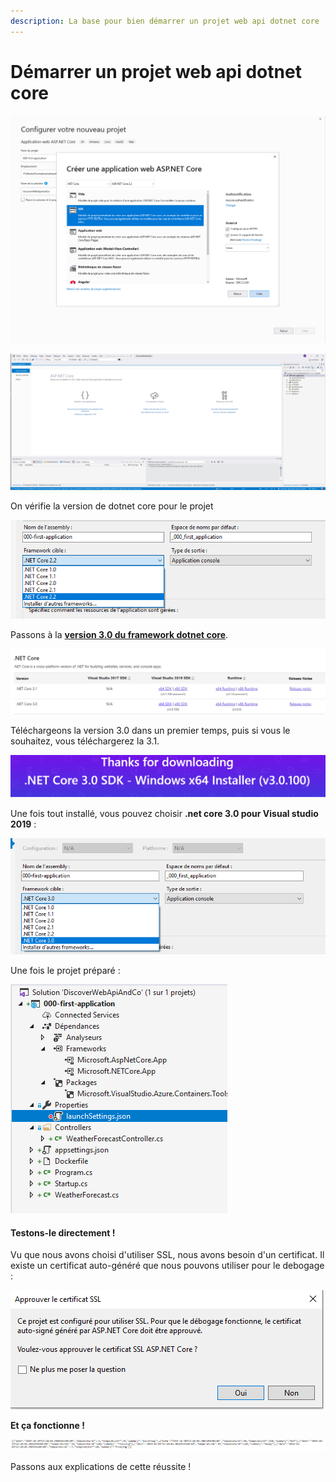 ```yaml
---
description: La base pour bien démarrer un projet web api dotnet core
---
```


# Démarrer un projet web api dotnet core

![Choix du type de projet](../../.gitbook/assets/image%20%287%29.png)

![Le projet web api est cr&#xE9;&#xE9;](../../.gitbook/assets/image%20%2812%29.png)

On vérifie la version de dotnet core pour le projet

![](../../.gitbook/assets/image%20%288%29.png)

Passons à la [**version 3.0 du framework dotnet core**](https://dotnet.microsoft.com/download/visual-studio-sdks?utm_source=getdotnetsdk&utm_medium=referral).

![](../../.gitbook/assets/image.png)

Téléchargeons la version 3.0 dans un premier temps, puis si vous le souhaitez, vous téléchargerez la 3.1.

![](../../.gitbook/assets/image%20%2811%29.png)

Une fois tout installé, vous pouvez choisir **.net core 3.0 pour Visual studio 2019** :

![](../../.gitbook/assets/image%20%2814%29.png)



Une fois le projet préparé :

![](../../.gitbook/assets/image%20%2817%29.png)

#### Testons-le directement !

Vu que nous avons choisi d'utiliser SSL, nous avons besoin d'un certificat. Il existe un certificat auto-généré que nous pouvons utiliser pour le debogage : 

![](../../.gitbook/assets/image%20%286%29.png)



**Et ça fonctionne !** 

![premier json g&#xE9;n&#xE9;r&#xE9; par notre web api dotnet core](../../.gitbook/assets/image%20%2810%29.png)

Passons aux explications de cette réussite !

